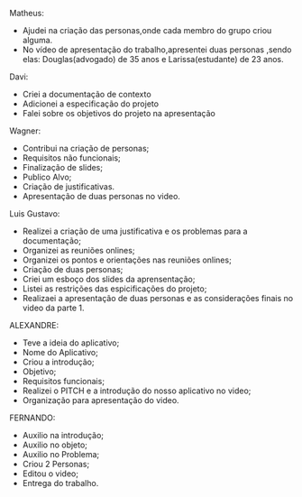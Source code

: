 Matheus:
* Ajudei na criação das personas,onde cada membro do grupo criou alguma.
* No vídeo de apresentação do trabalho,apresentei duas personas ,sendo elas:
Douglas(advogado) de 35 anos e Larissa(estudante) de 23 anos.

Davi:
* Criei a documentação de contexto
* Adicionei a especificação do projeto
* Falei sobre os objetivos do projeto na apresentação

  
Wagner: 

* Contribui na criação de personas;
* Requisitos não funcionais;
* Finalização de slides;
* Publico Alvo;
* Criação de justificativas.
* Apresentação de duas personas no video.

Luis Gustavo: 
* Realizei a criação de uma justificativa e os problemas para a documentação;
* Organizei as reuniões onlines;
* Organizei os pontos e orientações nas reuniões onlines;
* Criação de duas personas;
* Criei um esboço dos slides da aprensentação;
* Listei as restrições das espicificações do projeto;
* Realizaei a apresentação de duas personas e as considerações finais no video da parte 1.

ALEXANDRE:
* Teve a ideia do aplicativo;
* Nome do Aplicativo;
* Criou a introdução;
* Objetivo;
* Requisitos funcionais;
* Realizei o PITCH e a introdução do nosso aplicativo no video;
* Organização para apresentação do video.

FERNANDO:
* Auxilio na introdução;
* Auxilio no objeto;
* Auxilio no Problema;
* Criou 2 Personas;
* Editou o video;
* Entrega do trabalho.

